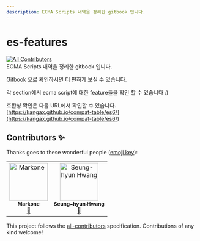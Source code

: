 ```yaml
---
description: ECMA Scripts 내역을 정리한 gitbook 입니다.
---
```


# es-features

[![All Contributors](https://img.shields.io/badge/all_contributors-2-orange.svg?style=flat-square)](#contributors) <br/>
ECMA Scripts 내역을 정리한 gitbook 입니다.

[Gitbook](https://app.gitbook.com/@es-features/s/features/) 으로 확인하시면 더 편하게 보실 수 있습니다.


각 section에서 ecma script에 대한 feature들을 확인 할 수 있습니다 :\) 

호환성 확인은 다음 URL에서 확인할 수 있습니다. [https://kangax.github.io/compat-table/es6/](https://kangax.github.io/compat-table/es6/)


## Contributors ✨

Thanks goes to these wonderful people ([emoji key](https://allcontributors.org/docs/en/emoji-key)):

<!-- ALL-CONTRIBUTORS-LIST:START - Do not remove or modify this section -->
<!-- prettier-ignore -->
<table>
  <tr>
    <td align="center"><a href="https://github.com/Jangharyeon"><img src="https://avatars3.githubusercontent.com/u/2783616?v=4" width="100px;" alt="Markone"/><br /><sub><b>Markone</b></sub></a><br /><a href="https://github.com/trustyoo86/es-features/commits?author=Jangharyeon" title="Documentation">📖</a></td>
    <td align="center"><a href="https://hsh2001.github.io"><img src="https://avatars1.githubusercontent.com/u/32220765?v=4" width="100px;" alt="Seung-hyun Hwang"/><br /><sub><b>Seung-hyun Hwang</b></sub></a><br /><a href="https://github.com/trustyoo86/es-features/commits?author=tmdgus0084" title="Documentation">📖</a></td>
  </tr>
</table>

<!-- ALL-CONTRIBUTORS-LIST:END -->

This project follows the [all-contributors](https://github.com/all-contributors/all-contributors) specification. Contributions of any kind welcome!
